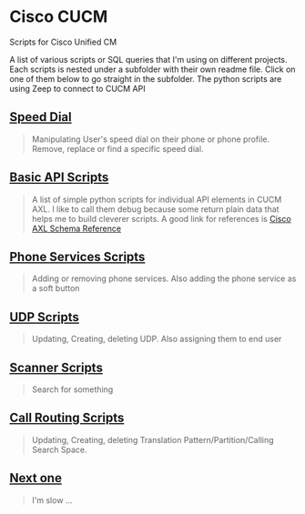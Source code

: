 # Cisco CUCM
Scripts for Cisco Unified CM

A list of various scripts or SQL queries that I'm using on different projects. Each scripts is nested under a subfolder with their own readme file.
Click on one of them below to go straight in the subfolder.
The python scripts are using Zeep to connect to CUCM API

## [Speed Dial](Speed_Dial)
>Manipulating User's speed dial on their phone or phone profile. Remove, replace or find a specific speed dial.

## [Basic API Scripts](Basic)
>A list of simple python scripts for individual API elements in CUCM AXL. I like to call them debug because some return plain data that helps me to build cleverer scripts. A good link for references is [Cisco  AXL Schema Reference](https://developer.cisco.com/docs/axl-schema-reference/)

## [Phone Services Scripts](Phone_Services)
>Adding or removing phone services. Also adding the phone service as a soft button

## [UDP Scripts](UDP)
>Updating, Creating, deleting UDP. Also assigning them to end user

## [Scanner Scripts](Scanner)
>Search for something

## [Call Routing Scripts](Routing)
>Updating, Creating, deleting Translation Pattern/Partition/Calling Search Space.

## [Next one](https://github.com/lpdescamps)
>I'm slow ...

